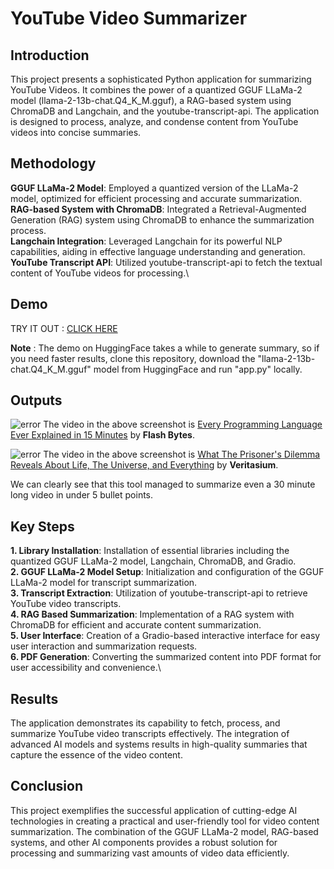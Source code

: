 # YouTube Video Summarizer

## Introduction

This project presents a sophisticated Python application for summarizing YouTube Videos. It combines the power of a quantized GGUF LLaMa-2 model (llama-2-13b-chat.Q4_K_M.gguf), a RAG-based system using ChromaDB and Langchain, and the youtube-transcript-api. The application is designed to process, analyze, and condense content from YouTube videos into concise summaries.

## Methodology

**GGUF LLaMa-2 Model**: Employed a quantized version of the LLaMa-2 model, optimized for efficient processing and accurate summarization.\
**RAG-based System with ChromaDB**: Integrated a Retrieval-Augmented Generation (RAG) system using ChromaDB to enhance the summarization process.\
**Langchain Integration**: Leveraged Langchain for its powerful NLP capabilities, aiding in effective language understanding and generation.\
**YouTube Transcript API**: Utilized youtube-transcript-api to fetch the textual content of YouTube videos for processing.\

## Demo

TRY IT OUT : [CLICK HERE](https://huggingface.co/spaces/unpairedelectron07/YT_Video_Summarizer)

**Note** : The demo on HuggingFace takes a while to generate summary, so if you need faster results, clone this repository, download the "llama-2-13b-chat.Q4_K_M.gguf" model from HuggingFace and run "app.py" locally.

## Outputs

![error](https://i.ibb.co/WPmQ0Jh/languages.jpg)
The video in the above screenshot is [Every Programming Language Ever Explained in 15 Minutes](https://www.youtube.com/watch?v=ajIcjx0PeYU) by **Flash Bytes**.

![error](https://i.ibb.co/v4NWkmV/prisoner.jpg)
The video in the above screenshot is [What The Prisoner's Dilemma Reveals About Life, The Universe, and Everything](https://www.youtube.com/watch?v=mScpHTIi-kM&t=3s) by **Veritasium**.

We can clearly see that this tool managed to summarize even a 30 minute long video in under 5 bullet points.

## Key Steps

**1. Library Installation**: Installation of essential libraries including the quantized GGUF LLaMa-2 model, Langchain, ChromaDB, and Gradio.\
**2. GGUF LLaMa-2 Model Setup**: Initialization and configuration of the GGUF LLaMa-2 model for transcript summarization.\
**3. Transcript Extraction**:  Utilization of youtube-transcript-api to retrieve YouTube video transcripts.\
**4. RAG Based Summarization**: Implementation of a RAG system with ChromaDB for efficient and accurate content summarization.\
**5. User Interface**: Creation of a Gradio-based interactive interface for easy user interaction and summarization requests.\
**6. PDF Generation**: Converting the summarized content into PDF format for user accessibility and convenience.\

## Results

The application demonstrates its capability to fetch, process, and summarize YouTube video transcripts effectively. The integration of advanced AI models and systems results in high-quality summaries that capture the essence of the video content.

## Conclusion

This project exemplifies the successful application of cutting-edge AI technologies in creating a practical and user-friendly tool for video content summarization. The combination of the GGUF LLaMa-2 model, RAG-based systems, and other AI components provides a robust solution for processing and summarizing vast amounts of video data efficiently.
